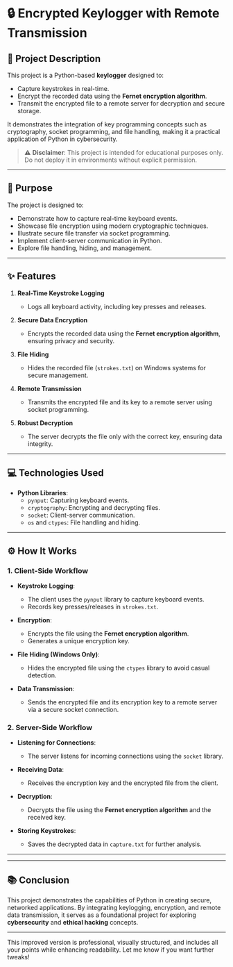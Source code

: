 # 🔒 Encrypted Keylogger with Remote Transmission

## 📜 Project Description
This project is a Python-based **keylogger** designed to:
- Capture keystrokes in real-time.
- Encrypt the recorded data using the **Fernet encryption algorithm**.
- Transmit the encrypted file to a remote server for decryption and secure storage.

It demonstrates the integration of key programming concepts such as cryptography, socket programming, and file handling, making it a practical application of Python in cybersecurity.

> ⚠️ **Disclaimer**: This project is intended for educational purposes only. Do not deploy it in environments without explicit permission.

---

## 🎯 Purpose
The project is designed to:
- Demonstrate how to capture real-time keyboard events.
- Showcase file encryption using modern cryptographic techniques.
- Illustrate secure file transfer via socket programming.
- Implement client-server communication in Python.
- Explore file handling, hiding, and management.

---

## ✨ Features
1. **Real-Time Keystroke Logging**
   - Logs all keyboard activity, including key presses and releases.

2. **Secure Data Encryption**
   - Encrypts the recorded data using the **Fernet encryption algorithm**, ensuring privacy and security.

3. **File Hiding**
   - Hides the recorded file (`strokes.txt`) on Windows systems for secure management.

4. **Remote Transmission**
   - Transmits the encrypted file and its key to a remote server using socket programming.

5. **Robust Decryption**
   - The server decrypts the file only with the correct key, ensuring data integrity.

---

## 💻 Technologies Used
- **Python Libraries**:
  - `pynput`: Capturing keyboard events.
  - `cryptography`: Encrypting and decrypting files.
  - `socket`: Client-server communication.
  - `os` and `ctypes`: File handling and hiding.

---

## ⚙️ How It Works

### **1. Client-Side Workflow**
- **Keystroke Logging**:
  - The client uses the `pynput` library to capture keyboard events.
  - Records key presses/releases in `strokes.txt`.

- **Encryption**:
  - Encrypts the file using the **Fernet encryption algorithm**.
  - Generates a unique encryption key.

- **File Hiding (Windows Only)**:
  - Hides the encrypted file using the `ctypes` library to avoid casual detection.

- **Data Transmission**:
  - Sends the encrypted file and its encryption key to a remote server via a secure socket connection.

### **2. Server-Side Workflow**
- **Listening for Connections**:
  - The server listens for incoming connections using the `socket` library.

- **Receiving Data**:
  - Receives the encryption key and the encrypted file from the client.

- **Decryption**:
  - Decrypts the file using the **Fernet encryption algorithm** and the received key.

- **Storing Keystrokes**:
  - Saves the decrypted data in `capture.txt` for further analysis.
---


---

## 📚 Conclusion
This project demonstrates the capabilities of Python in creating secure, networked applications. By integrating keylogging, encryption, and remote data transmission, it serves as a foundational project for exploring **cybersecurity** and **ethical hacking** concepts.

---

This improved version is professional, visually structured, and includes all your points while enhancing readability. Let me know if you want further tweaks!

